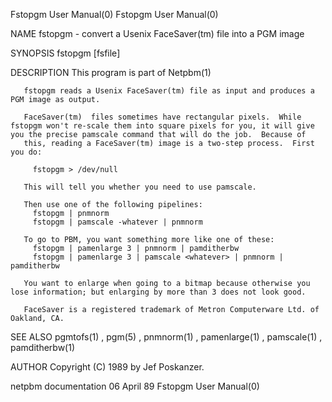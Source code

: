 Fstopgm User Manual(0)                                                                                                                                                                 Fstopgm User Manual(0)



NAME
       fstopgm - convert a Usenix FaceSaver(tm) file into a PGM image



SYNOPSIS
       fstopgm [fsfile]


DESCRIPTION
       This program is part of Netpbm(1)

       fstopgm reads a Usenix FaceSaver(tm) file as input and produces a PGM image as output.

       FaceSaver(tm)  files sometimes have rectangular pixels.  While fstopgm won't re-scale them into square pixels for you, it will give you the precise pamscale command that will do the job.  Because of
       this, reading a FaceSaver(tm) image is a two-step process.  First you do:

         fstopgm > /dev/null

       This will tell you whether you need to use pamscale.

       Then use one of the following pipelines:
         fstopgm | pnmnorm
         fstopgm | pamscale -whatever | pnmnorm

       To go to PBM, you want something more like one of these:
         fstopgm | pamenlarge 3 | pnmnorm | pamditherbw
         fstopgm | pamenlarge 3 | pamscale <whatever> | pnmnorm | pamditherbw

       You want to enlarge when going to a bitmap because otherwise you lose information; but enlarging by more than 3 does not look good.

       FaceSaver is a registered trademark of Metron Computerware Ltd. of Oakland, CA.



SEE ALSO
       pgmtofs(1) , pgm(5) , pnmnorm(1) , pamenlarge(1) , pamscale(1) , pamditherbw(1)




AUTHOR
       Copyright (C) 1989 by Jef Poskanzer.



netpbm documentation                                                                             06 April 89                                                                           Fstopgm User Manual(0)
